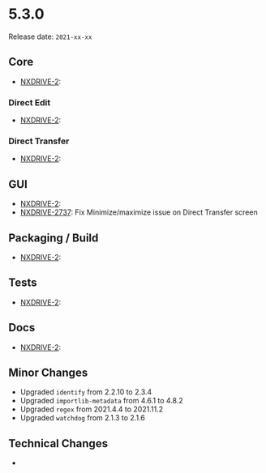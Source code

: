 # 5.3.0

Release date: `2021-xx-xx`

## Core

- [NXDRIVE-2](https://jira.nuxeo.com/browse/NXDRIVE-2):

### Direct Edit

- [NXDRIVE-2](https://jira.nuxeo.com/browse/NXDRIVE-2):

### Direct Transfer

- [NXDRIVE-2](https://jira.nuxeo.com/browse/NXDRIVE-2):

## GUI

- [NXDRIVE-2](https://jira.nuxeo.com/browse/NXDRIVE-2):
- [NXDRIVE-2737](https://jira.nuxeo.com/browse/NXDRIVE-2737): Fix Minimize/maximize issue on Direct Transfer screen

## Packaging / Build

- [NXDRIVE-2](https://jira.nuxeo.com/browse/NXDRIVE-2):

## Tests

- [NXDRIVE-2](https://jira.nuxeo.com/browse/NXDRIVE-2):

## Docs

- [NXDRIVE-2](https://jira.nuxeo.com/browse/NXDRIVE-2):

## Minor Changes

- Upgraded `identify` from 2.2.10 to 2.3.4
- Upgraded `importlib-metadata`  from 4.6.1 to 4.8.2
- Upgraded `regex` from 2021.4.4 to 2021.11.2
- Upgraded `watchdog` from 2.1.3 to 2.1.6

## Technical Changes

-
